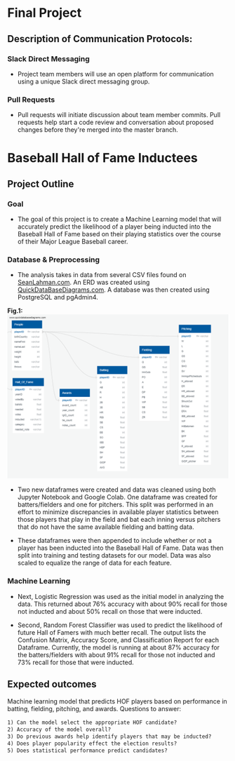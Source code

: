 # Final Project

## Description of Communication Protocols:

### Slack Direct Messaging
- Project team members will use an open platform for communication using a unique Slack direct messaging group.

### Pull Requests
- Pull requests will initiate discussion about team member commits. Pull requests help start a code review and conversation about proposed changes before they're merged into the master branch.

# Baseball Hall of Fame Inductees 

## Project Outline

### Goal
- The goal of this project is to create a Machine Learning model that will accurately predict the likelihood of a player being inducted into the Baseball Hall of Fame based on their playing statistics over the course of their Major League Baseball career.

### Database & Preprocessing
- The analysis takes in data from several CSV files found on [SeanLahman.com](http://www.seanlahman.com/baseball-archive/statistics/). An ERD was created using [QuickDataBaseDiagrams.com](http://www.quickdatabasediagrams.com). A database was then created using PostgreSQL and pgAdmin4. 

**Fig.1:**
![Fig.1](ERD_Rev2.png)

- Two new dataframes were created and data was cleaned using both Jupyter Notebook and Google Colab. One dataframe was created for batters/fielders and one for pitchers. This split was performed in an effort to minimize discrepancies in available player statistics between those players that play in the field and bat each inning versus pitchers that do not have the same available fielding and batting data. 

- These dataframes were then appended to include whether or not a player has been inducted into the Baseball Hall of Fame. Data was then split into training and testing datasets for our model. Data was also scaled to equalize the range of data for each feature.

### Machine Learning
- Next, Logistic Regression was used as the initial model in analyzing the data. This returned about 76% accuracy with about 90% recall for those not inducted and about 50% recall on those that were inducted.

- Second, Random Forest Classifier was used to predict the likelihood of future Hall of Famers with much better recall. The output lists the Confusion Matrix, Accuracy Score, and Classification Report for each Dataframe. Currently, the model is running at about 87% accuracy for the batters/fielders with about 91% recall for those not inducted and 73% recall for those that were inducted.

## Expected outcomes
Machine learning model that predicts HOF players based on performance in batting, fielding, pitching, and awards.
Questions to answer:

    1) Can the model select the appropriate HOF candidate?
    2) Accuracy of the model overall?
    3) Do previous awards help identify players that may be inducted?
    4) Does player popularity effect the election results?
    5) Does statistical performance predict candidates?
